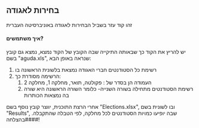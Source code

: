 ## בחירות לאגודה
זהו קוד עזר בשביל הבחירות לאגודה באוניברסיטה העברית

#### איך משתמשים?
יש להריץ את הקוד כך שבאותה התיקייה שבה הקובץ של הקוד נמצא, נמצא גם קובץ בשם "aguda.xls", שנראה באופן הבא:
1. רשימת כל הסטודנטים חברי האגודה נמצאת בלשונית הראשונה בו
2. הרשימה מסודרת כך:
   1. העמודה הן בסדר של : פקולטה, תואר, מחלקה 1, מחלקה 2
   2. רשימת הסטודנטים מתחילה בשורה השנייה- כלומר השורה הראשונה היא שורה בה נמצאות הכותרות

אחרי הרצת התוכנית, יווצר קובץ נוסף בשם "Elections.xlsx", ובו לשונית בשם "Results", שבה יופיעו כמויות הסטודנטים לכל מחלקה, לפי הטבלה שהתקבלה.
####בהצלחה!